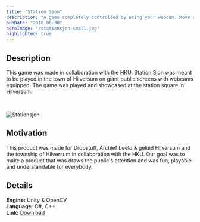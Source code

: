 ```yaml
---
title: "Station Sjon"
description: "A game completely controlled by using your webcam. Move around and help Sjon to reach the end of the stage by breaking blocks, moving platforms and activating elevators."
pubDate: "2018-06-30"
heroImage: "/stationsjon-small.jpg"
highlighted: true
---
```


## Description

This game was made in collaboration with the HKU. Station Sjon was meant to be played in the town of Hilversum on giant public screens with webcams equipped. The game was played and showcased at the station square in Hilversum.

<br>

![Stationsjon](/stationsjon.jpg)

## Motivation

This product was made for Dropstuff, Archief beeld & geluid Hilversum and the township of Hilversum in collaboration with the HKU. Our goal was to make a product that was draws the public's attention and was fun, playable and understandable for everybody.

## Details

**Engine:** Unity & OpenCV  
**Language:** C#, C++  
**Link:** [Download](https://gearedgames.itch.io/station-sjon)
